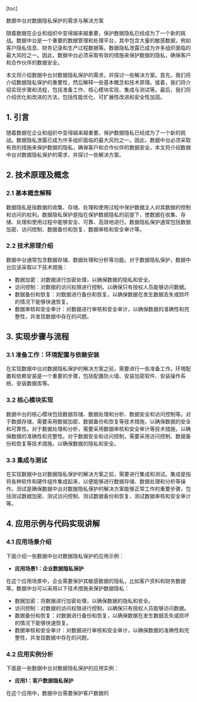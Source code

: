 
[toc]                    
                
                
数据中台对数据隐私保护的需求与解决方案

随着数据在企业和组织中变得越来越重要，保护数据隐私已经成为了一个新的挑战。数据中台是一个重要的数据管理和处理平台，其中包含大量的敏感数据，例如客户隐私信息、财务记录和生产过程数据等。数据隐私泄露已成为许多组织面临的最大风险之一。因此，数据中台必须采取有效的措施来保护数据的隐私，确保客户和合作伙伴的数据安全。

本文将介绍数据中台对数据隐私保护的需求，并探讨一些解决方案。首先，我们将介绍数据隐私保护的重要性，然后解释一些基本概念和技术原理。接着，我们将介绍实现步骤和流程，包括准备工作、核心模块实现、集成与测试等。最后，我们将介绍优化和改进的方法，包括性能优化、可扩展性改进和安全性加固。

## 1. 引言

随着数据在企业和组织中变得越来越重要，保护数据隐私已经成为了一个新的挑战。数据隐私泄露已成为许多组织面临的最大风险之一。因此，数据中台必须采取有效的措施来保护数据的隐私，确保客户和合作伙伴的数据安全。本文将介绍数据中台对数据隐私保护的需求，并探讨一些解决方案。

## 2. 技术原理及概念

### 2.1 基本概念解释

数据隐私是指数据的收集、存储、处理和使用过程中保护数据主人对其数据的控制和访问的权利。数据隐私保护是指在保护数据隐私的前提下，使数据在收集、存储、处理和使用过程中能够安全、可靠、高效地进行。数据隐私保护通常包括数据加密、访问控制、数据备份和恢复、数据审核和安全审计等。

### 2.2 技术原理介绍

数据中台通常包含数据存储、数据处理和分析等功能。对于数据隐私保护，数据中台应该采取以下技术措施：

- 数据加密：对数据进行加密处理，以确保数据的隐私和安全。
- 访问控制：对数据的访问权限进行控制，以确保只有授权人员能够访问数据。
- 数据备份和恢复：对数据进行备份和恢复，以确保数据在发生数据丢失或损坏的情况下能够快速恢复。
- 数据审核和安全审计：对数据进行审核和安全审计，以确保数据的准确性和完整性，并发现数据中存在的问题。

## 3. 实现步骤与流程

### 3.1 准备工作：环境配置与依赖安装

在实现数据中台对数据隐私保护的解决方案之前，需要进行一些准备工作。环境配置和依赖安装是一个重要的步骤，包括配置防火墙、安装加密软件、安装操作系统、安装数据库等。

### 3.2 核心模块实现

数据中台的核心模块包括数据存储、数据处理和分析、数据安全和访问控制等。对于数据存储，需要采用数据加密、数据备份和恢复等技术措施，以确保数据的安全和可靠性。对于数据处理和分析，需要采用数据审核和安全审计等技术措施，以确保数据的准确性和完整性。对于数据安全和访问控制，需要采用访问控制、数据备份和恢复等技术措施，以确保数据的隐私和安全。

### 3.3 集成与测试

在实现数据中台对数据隐私保护的解决方案之前，需要进行集成和测试。集成是指将各种软件和硬件组件集成起来，以便能够进行数据存储、数据处理和分析等操作。测试是确保数据中台对数据隐私保护的解决方案能够正常工作的重要步骤，包括测试数据加密、测试访问控制、测试数据备份和恢复、测试数据审核和安全审计等。

## 4. 应用示例与代码实现讲解

### 4.1 应用场景介绍

下面介绍一些数据中台对数据隐私保护的应用示例：

- **应用场景1：企业数据隐私保护**

在这个应用场景中，企业需要保护其敏感数据的隐私，比如客户资料和财务数据等。数据中台可以采用以下技术措施来保护数据隐私：

- 数据加密：将数据进行加密处理，以确保数据的隐私和安全。
- 访问控制：对数据的访问权限进行控制，以确保只有授权人员能够访问数据。
- 数据备份和恢复：对数据进行备份和恢复，以确保数据在发生数据丢失或损坏的情况下能够快速恢复。
- 数据审核和安全审计：对数据进行审核和安全审计，以确保数据的准确性和完整性，并发现数据中存在的问题。

### 4.2 应用实例分析

下面是一些数据中台对数据隐私保护的应用实例：

- **应用1：客户数据隐私保护**

在这个应用中，数据中台需要保护客户数据的

